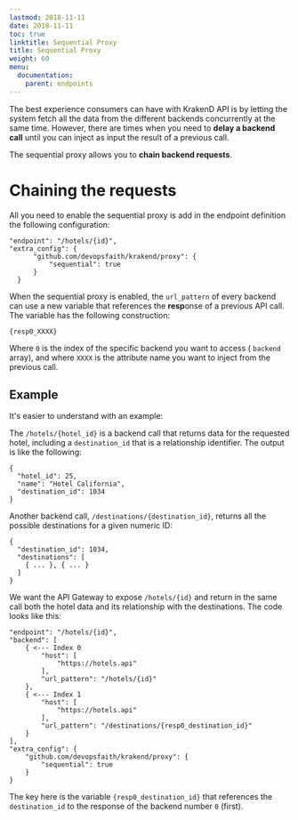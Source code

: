 ```yaml
---
lastmod: 2018-11-11
date: 2018-11-11
toc: true
linktitle: Sequential Proxy
title: Sequential Proxy
weight: 60
menu:
  documentation:
    parent: endpoints
---
```

The best experience consumers can have with KrakenD API is by letting the system fetch all the data from the different backends concurrently at the same time. However, there are times when you need to **delay a backend call** until you can inject as input the result of a previous call.

The sequential proxy allows you to **chain backend requests**.

# Chaining the requests
All you need to enable the sequential proxy is add in the endpoint definition the following configuration:

    "endpoint": "/hotels/{id}",
    "extra_config": {
          "github.com/devopsfaith/krakend/proxy": {
              "sequential": true
          }
      }

When the sequential proxy is enabled, the `url_pattern` of every backend can use a new variable that references the **resp**onse of a previous API call. The variable has the following construction:

    {resp0_XXXX}

Where `0` is the index of the specific backend you want to access ( `backend` array), and where `XXXX` is the attribute name you want to inject from the previous call.


## Example
It's easier to understand with an example:

The `/hotels/{hotel_id}` is a backend call that returns data for the requested hotel, including a `destination_id` that is a relationship identifier. The output is like the following:

    {
      "hotel_id": 25,
      "name": "Hotel California",
      "destination_id": 1034
    }

Another backend call, `/destinations/{destination_id}`, returns all the possible destinations for a given numeric ID:

    {
      "destination_id": 1034,
      "destinations": [
        { ... }, { ... }
      ]
    }

We want the API Gateway to expose `/hotels/{id}` and return in the same call both the hotel data and its relationship with the destinations. The code looks like this:

    "endpoint": "/hotels/{id}",
    "backend": [
        { <--- Index 0
            "host": [
                "https://hotels.api"
            ],
            "url_pattern": "/hotels/{id}"
        },
        { <--- Index 1
            "host": [
                "https://hotels.api"
            ],
            "url_pattern": "/destinations/{resp0_destination_id}"
        }
    ],
    "extra_config": {
        "github.com/devopsfaith/krakend/proxy": {
            "sequential": true
        }
    }

The key here is the variable `{resp0_destination_id}` that references the `destination_id` to the response of the backend number `0` (first).
